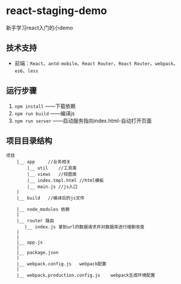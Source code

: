 # react-staging-demo
新手学习react入门的小demo


## 技术支持
- 前端：`React`、`antd-mobile`、`React Router`、`React Router`、`webpack`、`es6`、`less`


## 运行步骤
1. `npm install`  ——下载依赖
2. `npm run build` ——编译js
3. `npm run server`  ——启动服务指向index.html-自动打开页面



## 项目目录结构

```
项目
    |__ app     //业务相关
        |__ util    //工具类
        |__ views   //视图类
        |__ index.tmpl.html //html模板
        |__ main.js //js入口
    |
    |__ build   //编译后的js文件
     
    |__ node_modules 依赖
    |
    |__ router 路由
       |__ index.js 拿到url的数据请求并对数据库进行增删改查
    |
    |
    |__ app.js  
    |
    |__ package.json 
    |
    |__ webpack.config.js   webpack配置
    |
    |__ webpack.production.config.js    webpack生成环境配置
           

```
